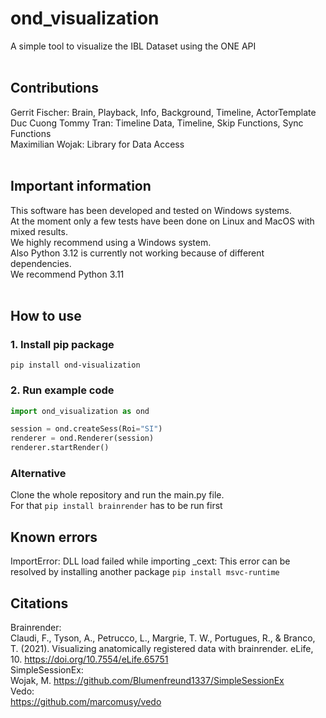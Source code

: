 # ond_visualization
A simple tool to visualize the IBL Dataset using the ONE API <br>
<br>
## Contributions
Gerrit Fischer: Brain, Playback, Info, Background, Timeline, ActorTemplate <br>
Duc Cuong Tommy Tran: Timeline Data, Timeline, Skip Functions, Sync Functions <br>
Maximilian Wojak: Library for Data Access <br>
<br>
## Important information
This software has been developed and tested on Windows systems. <br>
At the moment only a few tests have been done on Linux and MacOS with mixed results. <br>
We highly recommend using a Windows system. <br>
Also Python 3.12 is currently not working because of different dependencies. <br>
We recommend Python 3.11 <br>
<br>
## How to use
### 1. Install pip package
```
pip install ond-visualization
```
### 2. Run example code
```py
import ond_visualization as ond

session = ond.createSess(Roi="SI")
renderer = ond.Renderer(session)
renderer.startRender()
```
### Alternative
Clone the whole repository and run the main.py file. <br>
For that ```pip install brainrender``` has to be run first <br>

## Known errors
ImportError: DLL load failed while importing _cext:
This error can be resolved by installing another package
``` pip install msvc-runtime ```

## Citations  
Brainrender: <br>
Claudi, F., Tyson, A., Petrucco, L., Margrie, T. W., Portugues, R., & Branco, T. (2021). Visualizing anatomically registered data with brainrender. eLife, 10. https://doi.org/10.7554/eLife.65751 <br>
SimpleSessionEx: <br>
Wojak, M. https://github.com/Blumenfreund1337/SimpleSessionEx <br>
Vedo: <br>
https://github.com/marcomusy/vedo
